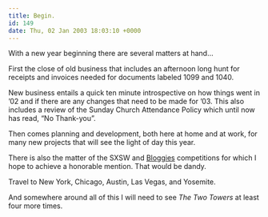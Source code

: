 ```yaml
---
title: Begin.
id: 149
date: Thu, 02 Jan 2003 18:03:10 +0000
---
```


With a new year beginning there are several matters at hand…  

First the close of old business that includes an afternoon long hunt for receipts and invoices needed for documents labeled 1099 and 1040.  

New business entails a quick ten minute introspective on how things went in ’02 and if there are any changes that need to be made for ’03. This also includes a review of the Sunday Church Attendance Policy which until now has read, “No Thank-you”.  

Then comes planning and development, both here at home and at work, for many new projects that will see the light of day this year.  

There is also the matter of the <span class="caps">SXSW</span> and [Bloggies](http://www.fairvue.com/?feature=awards2003) competitions for which I hope to achieve a honorable mention. That would be dandy.  

Travel to New York, Chicago, Austin, Las Vegas, and Yosemite.  

And somewhere around all of this I will need to see *The Two Towers* at least four more times.





